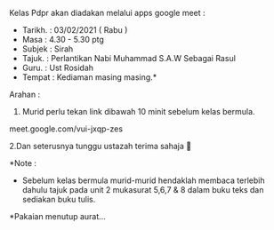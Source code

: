Kelas  Pdpr akan diadakan melalui apps google meet : 

* Tarikh.    : 03/02/2021 ( Rabu ) 
* Masa      :  4.30 - 5.30 ptg 
* Subjek    : Sirah 
* Tajuk.     : Perlantikan Nabi Muhammad S.A.W Sebagai Rasul 
 * Guru.      : Ust Rosidah                                                         
 * Tempat  : Kediaman masing masing.*  

Arahan : 

1. Murid perlu tekan link dibawah 10 minit sebelum kelas bermula.

meet.google.com/vui-jxqp-zes

2.Dan seterusnya tunggu ustazah terima sahaja 🤗

*Note : 
* Sebelum kelas bermula murid-murid hendaklah membaca terlebih dahulu tajuk pada unit 2 mukasurat 5,6,7 & 8 dalam buku teks dan sediakan buku tulis.

*Pakaian menutup aurat... 
